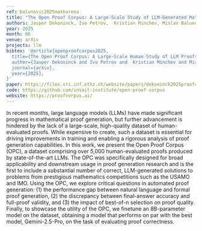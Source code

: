 ```yaml
---
ref: balunovic2025matharena
title: "The Open Proof Corpus: A Large-Scale Study of LLM-Generated Mathematical Proofs"
authors: Jasper Dekoninck, Ivo Petrov,  Kristian Minchev, Mislav Balunovic, Martin Vechev, Miroslav Marinov, Maria Drencheva, Lyuba Konova, Milen Milenov Shumanov, Kaloyan Tsvetkov, Nikolay Drenchev, Lazar D. Todorov, Kalina Nikolova, Nikolay Georgiev, Vanesa Kalinkova, Margulan Ismoldayev
year: 2025
month: 06
venue: arXiv
projects: llm
bibtex: '@article{openproofcorpus2025,
  title={The Open Proof Corpus: A Large-Scale Human Study of LLM Proofs},
  author={Jasper Dekoninck and Ivo Petrov and  Kristian Minchev and Mislav Balunovic and Martin Vechev and Miroslav Marinov and Maria Drencheva and Lyuba Konova and Milen Milenov Shumanov and Kaloyan Tsvetkov and Nikolay Drenchev and Lazar D. Todorov and Kalina Nikolova and Nikolay Georgiev and Vanesa Kalinkova and Margulan Ismoldayev},
  journal={arXiv},
  year={2025},
}'
paper: https://files.sri.inf.ethz.ch/website/papers/dekoninck2025proofcorpus.pdf
code: https://github.com/insait-institute/open-proof-corpus
website: https://proofcorpus.ai/
---
```

In recent months, large language models (LLMs) have made significant progress in mathematical proof generation, but further advancement is hindered by the lack of a large-scale, high-quality dataset of human-evaluated proofs. While expensive to create, such a dataset is essential for driving improvements in training and enabling a rigorous analysis of proof generation capabilities. In this work, we present the Open Proof Corpus (OPC), a dataset comprising over 5,000 human-evaluated proofs produced by state-of-the-art LLMs. The OPC was specifically designed for broad applicability and downstream usage in proof generation research and is the first to include a substantial number of correct, LLM-generated solutions to problems from prestigious mathematics competitions such as the USAMO and IMO. Using the OPC, we explore critical questions in automated proof generation: (1) the performance gap between natural language and formal proof generation, (2) the discrepancy between final-answer accuracy and full-proof validity, and (3) the impact of best-of-n selection on proof quality. Finally, to showcase the utility of the OPC, we finetune an 8B-parameter model on the dataset, obtaining a model that performs on par with the best model, Gemini-2.5-Pro, on the task of evaluating proof correctness.